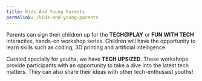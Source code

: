 ```yaml
---
title: Kids And Young Parents
permalink: /kids-and-young-parents
---
```

Parents can sign their children up for the **TECH@PLAY** or **FUN WITH TECH** interactive, hands-on workshop series. Children will have the opportunity to learn skills such as coding, 3D printing and artificial intelligence.

Curated specially for youths, we have **TECH UPSIZED**. These workshops provide participants with an opportunity to take a dive into the latest tech matters. They can also share their ideas with other tech-enthusiast youths!